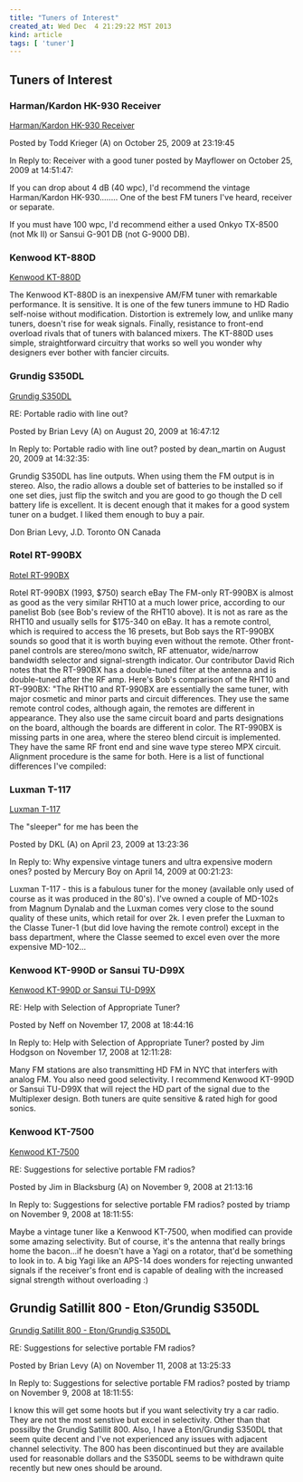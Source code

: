 ```yaml
---
title: "Tuners of Interest"
created_at: Wed Dec  4 21:29:22 MST 2013
kind: article
tags: [ 'tuner']
---
```


## Tuners of Interest

### Harman/Kardon HK-930 Receiver

[Harman/Kardon HK-930 Receiver](http://www.audioasylum.com/forums/tuner/messages/1/10716.html)

Posted by Todd Krieger (A) on October 25, 2009 at 23:19:45

In Reply to: Receiver with a good tuner posted by Mayflower on October
25, 2009 at 14:51:47:

If you can drop about 4 dB (40 wpc), I'd recommend the vintage
Harman/Kardon HK-930........ One of the best FM tuners I've heard,
receiver or separate.

If you must have 100 wpc, I'd recommend either a used Onkyo TX-8500
(not Mk II) or Sansui G-901 DB (not G-9000 DB).

### Kenwood KT-880D

[Kenwood KT-880D](http://ham-radio.com/k6sti/kt-880d.htm)

The Kenwood KT-880D is an inexpensive AM/FM tuner with remarkable
performance. It is sensitive. It is one of the few tuners immune to HD
Radio self-noise without modification. Distortion is extremely low, and
unlike many tuners, doesn't rise for weak signals. Finally, resistance
to front-end overload rivals that of tuners with balanced mixers. The
KT-880D uses simple, straightforward circuitry that works so well you
wonder why designers ever bother with fancier circuits.

### Grundig S350DL

[Grundig S350DL](http://www.audioasylum.com/forums/tuner/messages/1/10408.html)

RE: Portable radio with line out?

Posted by Brian Levy (A) on August 20, 2009 at 16:47:12

In Reply to: Portable radio with line out? posted by dean_martin on
August 20, 2009 at 14:32:35:

Grundig S350DL has line outputs. When using them the FM output is in
stereo. Also, the radio allows a double set of batteries to be installed
so if one set dies, just flip the switch and you are good to go though
the D cell battery life is excellent. It is decent enough that it makes
for a good system tuner on a budget. I liked them enough to buy a pair.

Don Brian Levy, J.D.
Toronto ON Canada

### Rotel RT-990BX

[Rotel RT-990BX](http://www.fmtunerinfo.com/reviewsO-R.html)

Rotel RT-990BX (1993, $750) search eBay The FM-only RT-990BX is almost
as good as the very similar RHT10 at a much lower price, according to our
panelist Bob (see Bob's review of the RHT10 above). It is not as rare as
the RHT10 and usually sells for $175-340 on eBay. It has a remote control,
which is required to access the 16 presets, but Bob says the RT-990BX
sounds so good that it is worth buying even without the remote. Other
front-panel controls are stereo/mono switch, RF attenuator, wide/narrow
bandwidth selector and signal-strength indicator. Our contributor David
Rich notes that the RT-990BX has a double-tuned filter at the antenna and
is double-tuned after the RF amp. Here's Bob's comparison of the RHT10
and RT-990BX: "The RHT10 and RT-990BX are essentially the same tuner,
with major cosmetic and minor parts and circuit differences. They
use the same remote control codes, although again, the remotes are
different in appearance. They also use the same circuit board and parts
designations on the board, although the boards are different in color. The
RT-990BX is missing parts in one area, where the stereo blend circuit is
implemented. They have the same RF front end and sine wave type stereo
MPX circuit. Alignment procedure is the same for both. Here is a list
of functional differences I've compiled:

### Luxman T-117

[Luxman T-117](http://www.audioasylum.com/forums/tuner/messages/9834.html)

The "sleeper" for me has been the

Posted by DKL (A) on April 23, 2009 at 13:23:36

In Reply to: Why expensive vintage tuners and ultra expensive modern
ones? posted by Mercury Boy on April 14, 2009 at 00:21:23:

Luxman T-117 - this is a fabulous tuner for the money (available only
used of course as it was produced in the 80's). I've owned a couple of
MD-102s from Magnum Dynalab and the Luxman comes very close to the sound
quality of these units, which retail for over 2k. I even prefer the
Luxman to the Classe Tuner-1 (but did love having the remote control)
except in the bass department, where the Classe seemed to excel even
over the more expensive MD-102...

### Kenwood KT-990D or Sansui TU-D99X

[Kenwood KT-990D or Sansui TU-D99X](http://www.audioasylum.com/forums/tuner/messages/9128.html)

RE: Help with Selection of Appropriate Tuner?

Posted by Neff on November 17, 2008 at 18:44:16

In Reply to: Help with Selection of Appropriate Tuner? posted by Jim
Hodgson on November 17, 2008 at 12:11:28:

Many FM stations are also transmitting HD FM in NYC that interfers with
analog FM. You also need good selectivity. I recommend Kenwood KT-990D
or Sansui TU-D99X that will reject the HD part of the signal due to the
Multiplexer design. Both tuners are quite sensitive & rated high for
good sonics.

### Kenwood KT-7500

[Kenwood KT-7500](http://www.audioasylum.com/forums/tuner/messages/9088.html)

RE: Suggestions for selective portable FM radios?

Posted by Jim in Blacksburg (A) on November 9, 2008 at 21:13:16

In Reply to: Suggestions for selective portable FM radios? posted by
triamp on November 9, 2008 at 18:11:55:

Maybe a vintage tuner like a Kenwood KT-7500, when modified can provide
some amazing selectivity. But of course, it's the antenna that really
brings home the bacon...if he doesn't have a Yagi on a rotator, that'd
be something to look in to. A big Yagi like an APS-14 does wonders for
rejecting unwanted signals if the receiver's front end is capable of
dealing with the increased signal strength without overloading :)

## Grundig Satillit 800 - Eton/Grundig S350DL

[Grundig Satillit 800 - Eton/Grundig S350DL](http://www.audioasylum.com/forums/tuner/messages/9104.html)

RE: Suggestions for selective portable FM radios?

Posted by Brian Levy (A) on November 11, 2008 at 13:25:33

In Reply to: Suggestions for selective portable FM radios? 
posted by triamp on November 9, 2008 at 18:11:55:

I know this will get some hoots but if you want selectivity try a car
radio. They are not the most senstive but excel in selectivity. Other
than that possilby the Grundig Satillit 800. Also, I have a Eton/Grundig
S350DL that seem quite decent and I've not experienced any issues with
adjacent channel selectivity. The 800 has been discontinued but they
are available used for reasonable dollars and the S350DL seems to be
withdrawn quite recently but new ones should be around.

